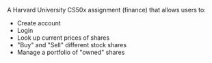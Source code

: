A Harvard University CS50x assignment (finance) that allows users to:
* Create account
* Login
* Look up current prices of shares
* "Buy" and "Sell" different stock shares
* Manage a portfolio of "owned" shares